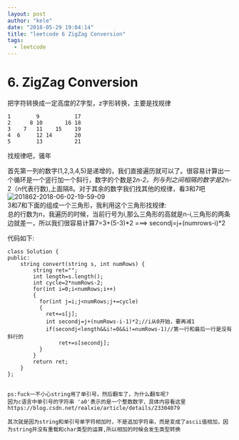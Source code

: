 ```yaml
---
layout: post
author: "kele"
date: "2018-05-29 19:04:14"
title: "leetcode 6 ZigZag Conversion"
tags: 
  - leetcode
---
```

# 6. ZigZag Conversion 
把字符转换成一定高度的Z字型，z字形转换，主要是找规律 

```
1        9           17  
2      8 10       16 18 
3    7   11    15    19
4  6     12 14       20
5        13          21
```
找规律吧，骚年   

首先第一列的数字(1,2,3,4,5)是递增的，我们直接遍历就可以了。很容易计算出一个循环是一个竖行加一个斜行，数字的个数是2*n-2。列与列之间相隔的数字是2*n-2（n代表行数),上面隔8。对于其余的数字我们找其他的规律，看3和7吧
![201862-2018-06-02-19-59-09](201862-2018-06-02-19-59-09.png)   
3和7和下面的组成一个三角形，我利用这个三角形找规律:    
总的行数为n，我遍历的时候，当前行号为i,那么三角形的高就是n-i,三角形的两条边就差一，所以我们很容易计算7=3+(5-3)*2 ===> secondj=j+(numrows-i)*2    

代码如下:
```
class Solution {
public:
    string convert(string s, int numRows) {
        string ret="";
        int length=s.length();
        int cycle=2*numRows-2;
        for(int i=0;i<numRows;i++)
        {
          for(int j=i;j<numRows;j+=cycle)
          {
            ret+=s[j];
            int secondj=j+(numRows-i-1)*2;//i从0开始，要再减1
            if(secondj<length&&i!=0&&i!=numRows-1)//第一行和最后一行是没有斜行的
                ret+=s[secondj];
          }
        }
        return ret;
    }
};


ps:fuck一不小心string用了单引号，然后翻车了，为什么翻车呢?    
因为c语言中单引号的字符串 'a0'表示的是一个整数数字，具体内容看这里 https://blog.csdn.net/realxie/article/details/23304079   

其次就是因为string和单引号单字符相加时，不是追加字符串，而是变成了ascii值相加，因为string并没有重载和char类型的运算,所以相加的时候会发生类型转换
